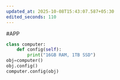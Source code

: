 ```yaml
---
updated_at: 2025-10-08T15:43:07.587+05:30
edited_seconds: 110
---
```

#APP 
```Python
class computer:
	def config(self):
		print("16GB RAM, 1TB SSD")
obj=computer()
obj.config()
computer.config(obj)
```
